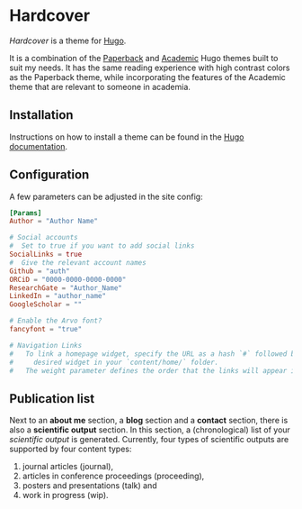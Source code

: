 # Hardcover

_Hardcover_ is a theme for [Hugo](http://gohugo.io).

It is a combination of the [Paperback](https://github.com/damiencaselli/paperback) and [Academic](https://github.com/gcushen/hugo-academic) Hugo themes built to suit my needs.
It has the same reading experience with high contrast colors as the Paperback theme, while incorporating the features of the Academic theme that are relevant to someone in academia.

## Installation

Instructions on how to install a theme can be found in the [Hugo documentation](http://gohugo.io/themes/installing/).

## Configuration

A few parameters can be adjusted in the site config:

```toml
[Params]
Author = "Author Name"

# Social accounts
#  Set to true if you want to add social links
SocialLinks = true
#  Give the relevant account names
Github = "auth"
ORCiD = "0000-0000-0000-0000"
ResearchGate = "Author_Name"
LinkedIn = "author_name"
GoogleScholar = ""

# Enable the Arvo font?
fancyfont = "true"

# Navigation Links
#   To link a homepage widget, specify the URL as a hash `#` followed by the filename of the
#     desired widget in your `content/home/` folder.
#   The weight parameter defines the order that the links will appear in.

```

## Publication list

Next to an __about me__ section, a __blog__ section and a __contact__ section, there is also a __scientific output__ section.
In this section, a (chronological) list of your _scientific output_ is generated.
Currently, four types of scientific outputs are supported by four content types:
1. journal articles (journal),
2. articles in conference proceedings (proceeding),
3. posters and presentations (talk) and
4. work in progress (wip).